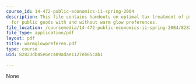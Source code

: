 ```yaml
---
course_id: 14-472-public-economics-ii-spring-2004
description: This file contains handouts on optimal tax treatment of private contribution
  for public goods with and without warm glow preferences.
file_location: /coursemedia/14-472-public-economics-ii-spring-2004/82823db45e6ec489adae1127eb65cab1_warmglowpreferen.pdf
file_type: application/pdf
layout: pdf
title: warmglowpreferen.pdf
type: course
uid: 82823db45e6ec489adae1127eb65cab1

---
```

None